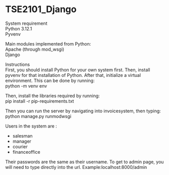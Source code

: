 # TSE2101_Django
System requirement <br>
Python 3.12.1 <br>
Pyvenv <br>

Main modules implemented from Python:<br>
Apache (through mod_wsgi)<br>
Django <br>

Instructions <br>
First, you should install Python for your own system first. Then, install pyvenv for that installation of Python. After that, initialize a virtual environment. This can be done by running: <br>
python -m venv env <br>

Then, install the libraries required by running: <br>
pip install -r pip-requirements.txt <br>

Then you can run the server by navigating into invoicesystem, then typing: <br>
python manage.py runmodwsgi <br>

Users in the system are :<br>
- salesman <br>
- manager <br>
- courier <br>
- financeoffice <br>

Their passwords are the same as their username. To get to admin page, you will need to type directly into the url.
Example:localhost:8000/admin